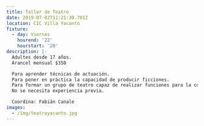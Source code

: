```yaml
---
title: Taller de Teatro
date: 2019-07-02T11:21:30.701Z
location: CIC Villa Yacanto
fixture:
  - day: Viernes
    hourend: '22'
    hourstart: '20'
description: |-
  Adultes desde 17 años.
  Arancel mensual $350

  Para aprender técnicas de actuación.
  Para poner en práctica la capacidad de producir ficciones.
  Para formar un grupo de teatro capaz de realizar funciones para la comunidad.
  No se necesita experiencia previa.

  Coordina: Fabián Canale
images:
  - /img/teatroyacanto.jpg
---
```


